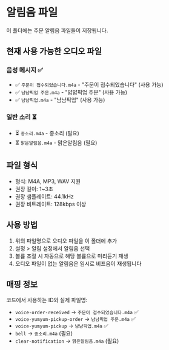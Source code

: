 # 알림음 파일

이 폴더에는 주문 알림음 파일들이 저장됩니다.

## 현재 사용 가능한 오디오 파일

### 음성 메시지 ✅
- ✅ `주문이 접수되었습니다.m4a` - "주문이 접수되었습니다" (사용 가능)
- ✅ `냠냠픽업 주문.m4a` - "얍얍픽업 주문" (사용 가능)
- ✅ `냠냠픽업.m4a` - "냠냠픽업" (사용 가능)

### 일반 소리 ⏳
- ⏳ `종소리.m4a` - 종소리 (필요)
- ⏳ `맑은알림음.m4a` - 맑은알림음 (필요)

## 파일 형식
- 형식: M4A, MP3, WAV 지원
- 권장 길이: 1~3초
- 권장 샘플레이트: 44.1kHz
- 권장 비트레이트: 128kbps 이상

## 사용 방법
1. 위의 파일명으로 오디오 파일을 이 폴더에 추가
2. 설정 > 알림 설정에서 알림음 선택
3. 볼륨 조절 시 자동으로 해당 볼륨으로 미리듣기 재생
4. 오디오 파일이 없는 알림음은 임시로 비프음이 재생됩니다

## 매핑 정보
코드에서 사용하는 ID와 실제 파일명:
- `voice-order-received` → `주문이 접수되었습니다.m4a` ✅
- `voice-yumyum-pickup-order` → `냠냠픽업 주문.m4a` ✅
- `voice-yumyum-pickup` → `냠냠픽업.m4a` ✅
- `bell` → `종소리.m4a` (필요)
- `clear-notification` → `맑은알림음.m4a` (필요)

